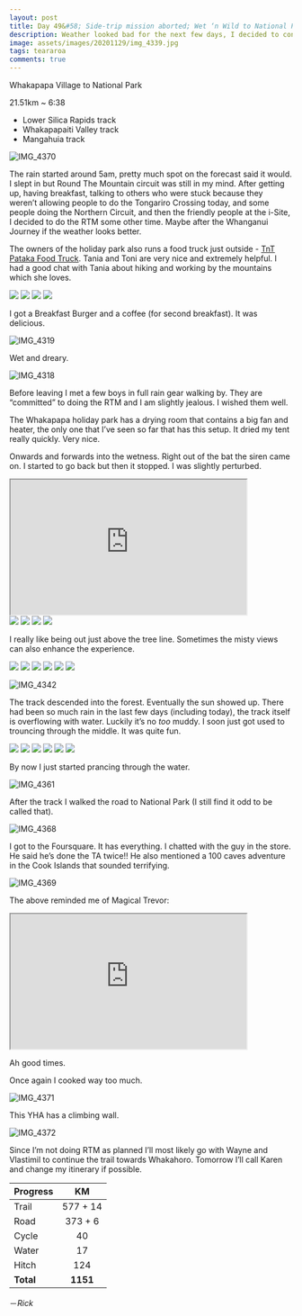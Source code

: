 ```yaml
---
layout: post 
title: Day 49&#58; Side-trip mission aborted; Wet ‘n Wild to National Park
description: Weather looked bad for the next few days, I decided to continue the trail instead of doing Round The Mountain. Constant rain overloaded the track and it is wet all the way to the road.
image: assets/images/20201129/img_4339.jpg
tags: teararoa
comments: true
---
```


Whakapapa Village to National Park

21.51km ~ 6:38

- Lower Silica Rapids track
- Whakapapaiti Valley track
- Mangahuia track

![IMG_4370](/assets/images/20201129/img_4370.jpg)

The rain started around 5am, pretty much spot on the forecast said it would. I slept in but Round The Mountain circuit was still in my mind. After getting up, having breakfast, talking to others who were stuck because they weren’t allowing people to do the Tongariro Crossing today, and some people doing the Northern Circuit, and then the friendly people at the i-Site, I decided to do the RTM some other time. Maybe after the Whanganui Journey if the weather looks better. 

The owners of the holiday park also runs a food truck just outside - [TnT Pataka Food Truck](https://www.facebook.com/TnTPataka/). Tania and Toni are very nice and extremely helpful. I had a good chat with Tania about hiking and working by the mountains which she loves. 

<div class="gallery" data-columns="2">
  <img src="/assets/images/20201129/img_4313.jpg">
  <img src="/assets/images/20201129/img_4314.jpg">
  <img src="/assets/images/20201129/img_4315.jpg">
  <img src="/assets/images/20201129/img_4316.jpg">
</div>

I got a Breakfast Burger and a coffee (for second breakfast). It was delicious.

![IMG_4319](/assets/images/20201129/img_4319.jpg)

Wet and dreary. 

![IMG_4318](/assets/images/20201129/img_4318.jpg)

Before leaving I met a few boys in full rain gear walking by. They are “committed” to doing the RTM and I am slightly jealous. I wished them well. 

The Whakapapa holiday park has a drying room that contains a big fan and heater, the only one that I’ve seen so far that has this setup. It dried my tent really quickly. Very nice. 

Onwards and forwards into the wetness. Right out of the bat the siren came on. I started to go back but then it stopped. I was slightly perturbed. 

<iframe width="420" height="240"
src="https://www.youtube.com/embed/G8FUMAB_Xqk">
</iframe>

<div class="gallery" data-columns="2">
  <img src="/assets/images/20201129/img_4320.jpg">
  <img src="/assets/images/20201129/img_4321.jpg">
  <img src="/assets/images/20201129/img_4322.jpg">
  <img src="/assets/images/20201129/img_4323.jpg">
</div>

I really like being out just above the tree line. Sometimes the misty views can also enhance the experience. 

<div class="gallery" data-columns="2">
  <img src="/assets/images/20201129/img_4325.jpg">
  <img src="/assets/images/20201129/img_4326.jpg">
  <img src="/assets/images/20201129/img_4327.jpg">
  <img src="/assets/images/20201129/img_4333.jpg">
  <img src="/assets/images/20201129/img_4334.jpg">
  <img src="/assets/images/20201129/img_4339.jpg">
</div>

![IMG_4342](/assets/images/20201129/img_4342.jpg)

The track descended into the forest. Eventually the sun showed up. There had been so much rain in the last few days (including today), the track itself is overflowing with water. Luckily it’s no _too_ muddy. I soon just got used to trouncing through the middle. It was quite fun. 

<div class="gallery" data-columns="2">
  <img src="/assets/images/20201129/img_4348.jpg">
  <img src="/assets/images/20201129/img_4349.jpg">
  <img src="/assets/images/20201129/img_4352.jpg">
  <img src="/assets/images/20201129/img_4354.jpg">
  <img src="/assets/images/20201129/img_4359.jpg">
  <img src="/assets/images/20201129/img_4360.jpg">
</div>

By now I just started prancing through the water. 

![IMG_4361](/assets/images/20201129/img_4361.jpg)

After the track I walked the road to National Park (I still find it odd to be called that). 

![IMG_4368](/assets/images/20201129/img_4368.jpg)

I got to the Foursquare. It has everything. I chatted with the guy in the store. He said he’s done the TA twice!! He also mentioned a 100 caves adventure in the Cook Islands that sounded terrifying. 

![IMG_4369](/assets/images/20201129/img_4369.jpg)

The above reminded me of Magical Trevor:

<iframe width="420" height="240"
src="https://www.youtube.com/embed/croUKrggms8">
</iframe>

Ah good times. 

Once again I cooked way too much. 

![IMG_4371](/assets/images/20201129/img_4371.jpg)

This YHA has a climbing wall.

![IMG_4372](/assets/images/20201129/img_4372.jpg)

Since I’m not doing RTM as planned I’ll most likely go with Wayne and Vlastimil to continue the trail towards Whakahoro. Tomorrow I’ll call Karen and change my itinerary if possible. 

| Progress | KM |
| ---- |:----:|
| Trail | 577 + 14 |
| Road | 373 + 6 |
| Cycle | 40 |
| Water | 17 |
| Hitch | 124 |
| **Total** | **1151** |



－_Rick_
